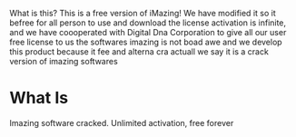 What is this?
This is a free version of iMazing!
We have modified it so it befree for all person to use and download
the license activation is infinite,
and we have coooperated with Digital Dna Corporation to give
all our user free license to us
the softwares
imazing is not boad
awe
and we develop this product because it fee and alterna
cra
actuall
we say it is a crack version of imazing softwares

# What Is
Imazing software cracked.
Unlimited activation,
free forever
